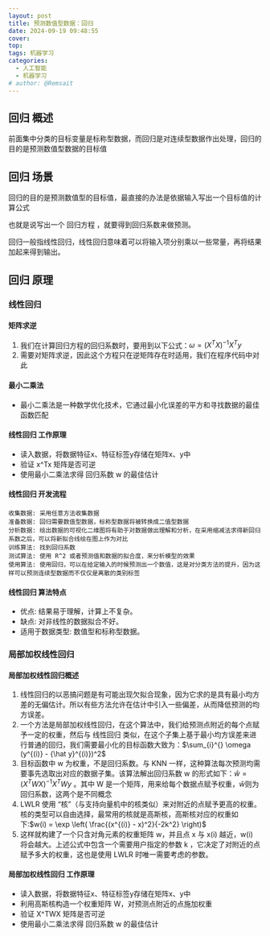 ```yaml
---
layout: post
title: 预测数值型数据：回归
date: 2024-09-19 09:48:55
cover: 
top: 
tags: 机器学习
categories: 
  - 人工智能
  - 机器学习
# author: @Remsait
---
```

## 回归 概述
前面集中分类的目标变量是标称型数据，而回归是对连续型数据作出处理，回归的目的是预测数值型数据的目标值

## 回归 场景
回归的目的是预测数值型的目标值，最直接的办法是依据输入写出一个目标值的计算公式  
  
也就是说写出一个 回归方程 ，就要得到回归系数来做预测。  
 
回归一般指线性回归，线性回归意味着可以将输入项分别乘以一些常量，再将结果加起来得到输出。

## 回归 原理
### 线性回归
#### 矩阵求逆
1. 我们在计算回归方程的回归系数时，要用到以下公式：$\omega = (X^TX)^{-1}X^Ty$     
2. 需要对矩阵求逆，因此这个方程只在逆矩阵存在时适用，我们在程序代码中对此

#### 最小二乘法
- 最小二乘法是一种数学优化技术，它通过最小化误差的平方和寻找数据的最佳函数匹配

#### 线性回归 工作原理
- 读入数据，将数据特征x、特征标签y存储在矩阵x、y中
- 验证 x^Tx 矩阵是否可逆
- 使用最小二乘法求得 回归系数 w 的最佳估计

#### 线性回归 开发流程
```text
收集数据: 采用任意方法收集数据
准备数据: 回归需要数值型数据，标称型数据将被转换成二值型数据
分析数据: 绘出数据的可视化二维图将有助于对数据做出理解和分析，在采用缩减法求得新回归系数之后，可以将新拟合线绘在图上作为对比
训练算法: 找到回归系数
测试算法: 使用 R^2 或者预测值和数据的拟合度，来分析模型的效果
使用算法: 使用回归，可以在给定输入的时候预测出一个数值，这是对分类方法的提升，因为这样可以预测连续型数据而不仅仅是离散的类别标签
```

#### 线性回归 算法特点
- 优点: 结果易于理解，计算上不复杂。
- 缺点: 对非线性的数据拟合不好。
- 适用于数据类型: 数值型和标称型数据。

### 局部加权线性回归
#### 局部加权线性回归概述
1. 线性回归的以恶搞问题是有可能出现欠拟合现象，因为它求的是具有最小均方差的无偏估计。所以有些方法允许在估计中引入一些偏差，从而降低预测的均方误差。
2. 一个方法是局部加权线性回归，在这个算法中，我们给预测点附近的每个点赋予一定的权重，然后与 线性回归 类似，在这个子集上基于最小均方误差来进行普通的回归，我们需要最小化的目标函数大致为：$\sum_{i}^{} \omega (y^{(i)} - {\hat y}^{(i)})^2$
3. 目标函数中 w 为权重，不是回归系数。与 KNN 一样，这种算法每次预测均需要事先选取出对应的数据子集。该算法解出回归系数 w 的形式如下：$\hat w = (X^TWX)^{-1}X^TWy$   。其中 W 是一个矩阵，用来给每个数据点赋予权重，$\hat w$则为回归系数，这两个是不同概念
4. LWLR 使用 “核”（与支持向量机中的核类似）来对附近的点赋予更高的权重。核的类型可以自由选择，最常用的核就是高斯核，高斯核对应的权重如下:$w(i) = \exp \left( \frac{(x^{(i)} - x)^2}{-2k^2} \right)$ 
5. 这样就构建了一个只含对角元素的权重矩阵 w，并且点 x 与 x(i) 越近，w(i) 将会越大。上述公式中包含一个需要用户指定的参数 k ，它决定了对附近的点赋予多大的权重，这也是使用 LWLR 时唯一需要考虑的参数。

#### 局部加权线性回归 工作原理
- 读入数据，将数据特征x、特征标签y存储在矩阵x、y中
- 利用高斯核构造一个权重矩阵 W，对预测点附近的点施加权重
- 验证 X^TWX 矩阵是否可逆
- 使用最小二乘法求得 回归系数 w 的最佳估计

















